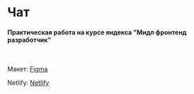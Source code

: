 # Чат
#### Практическая работа на курсе яндекса "Мидл фронтенд разработчик"

<br>

Макет: [Figma](https://www.figma.com/file/Z8EcYaNG2alCHakwKBFhaa/chat__yandex-practicum?node-id=0%3A1)
<br>

Netlify: [Netlify](https://effervescent-halva-0271e5.netlify.app/)